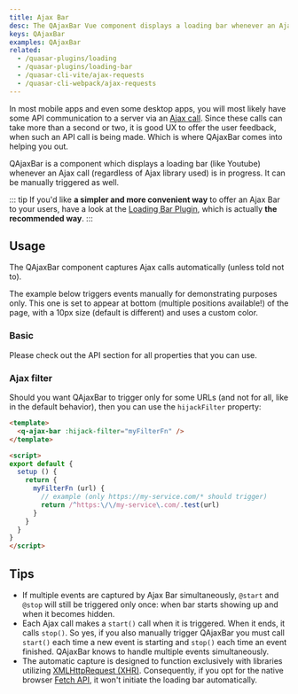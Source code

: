 ```yaml
---
title: Ajax Bar
desc: The QAjaxBar Vue component displays a loading bar whenever an Ajax call is in progress.
keys: QAjaxBar
examples: QAjaxBar
related:
  - /quasar-plugins/loading
  - /quasar-plugins/loading-bar
  - /quasar-cli-vite/ajax-requests
  - /quasar-cli-webpack/ajax-requests
---
```


In most mobile apps and even some desktop apps, you will most likely have some API communication to a server via an [Ajax call](https://en.wikipedia.org/wiki/Ajax_(programming)). Since these calls can take more than a second or two, it is good UX to offer the user feedback, when such an API call is being made. Which is where QAjaxBar comes into helping you out.

QAjaxBar is a component which displays a loading bar (like Youtube) whenever an Ajax call (regardless of Ajax library used) is in progress. It can be manually triggered as well.

::: tip
If you'd like **a simpler and more convenient way** to offer an Ajax Bar to your users, have a look at the [Loading Bar Plugin](/quasar-plugins/loading-bar), which is actually **the recommended way**.
:::

<DocApi file="QAjaxBar" />

## Usage
The QAjaxBar component captures Ajax calls automatically (unless told not to).

The example below triggers events manually for demonstrating purposes only. This one is set to appear at bottom (multiple positions available!) of the page, with a 10px size (default is different) and uses a custom color.

### Basic

<DocExample title="Basic" file="Basic" />

Please check out the API section for all properties that you can use.

### Ajax filter <q-badge label="v2.4.5+" />

Should you want QAjaxBar to trigger only for some URLs (and not for all, like in the default behavior), then you can use the `hijackFilter` property:

```html
<template>
  <q-ajax-bar :hijack-filter="myFilterFn" />
</template>

<script>
export default {
  setup () {
    return {
      myFilterFn (url) {
        // example (only https://my-service.com/* should trigger)
        return /^https:\/\/my-service\.com/.test(url)
      }
    }
  }
}
</script>
```

## Tips

* If multiple events are captured by Ajax Bar simultaneously, `@start` and `@stop` will still be triggered only once: when bar starts showing up and when it becomes hidden.
* Each Ajax call makes a `start()` call when it is triggered. When it ends, it calls `stop()`. So yes, if you also manually trigger QAjaxBar you must call `start()` each time a new event is starting and `stop()` each time an event finished. QAjaxBar knows to handle multiple events simultaneously.
* The automatic capture is designed to function exclusively with libraries utilizing [XMLHttpRequest (XHR)](https://developer.mozilla.org/en-US/docs/Web/API/XMLHttpRequest). Consequently, if you opt for the native browser [Fetch API](https://developer.mozilla.org/en-US/docs/Web/API/Fetch_API), it won't initiate the loading bar automatically.
